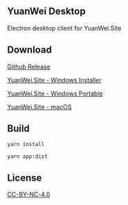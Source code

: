 ## YuanWei Desktop

Electron desktop client for YuanWei.Site

## Download

[Github Release](https://github.com/YuanWeiSite/yuanwei-desktop/releases/latest)

[YuanWei.Site - Windows Installer](https://object-storage.yuanwei.site/modules/YuanWei.Desktop-win.exe)

[YuanWei.Site - Windows Portable](https://object-storage.yuanwei.site/modules/YuanWei.Desktop-win.zip)

[YuanWei.Site - macOS](https://object-storage.yuanwei.site/modules/YuanWei.Desktop-mac.dmg)

## Build

```shell
yarn install

yarn app:dist
```

## License

[CC-BY-NC-4.0](https://creativecommons.org/licenses/by-nc/4.0/)
